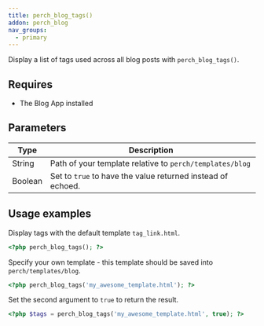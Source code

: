 ```yaml
---
title: perch_blog_tags()
addon: perch_blog
nav_groups:
  - primary
---
```


Display a list of tags used across all blog posts with `perch_blog_tags()`.

## Requires

- The Blog App installed

## Parameters

| Type | Description |
|-|-|
| String   | Path of your template relative to `perch/templates/blog` |
| Boolean | Set to `true` to have the value returned instead of echoed. |

## Usage examples

Display tags with the default template `tag_link.html`.

```php
<?php perch_blog_tags(); ?>
```

Specify your own template - this template should be saved into `perch/templates/blog`.

```php
<?php perch_blog_tags('my_awesome_template.html'); ?>
```

Set the second argument to `true` to return the result.

```php
<?php $tags = perch_blog_tags('my_awesome_template.html', true); ?>
```
